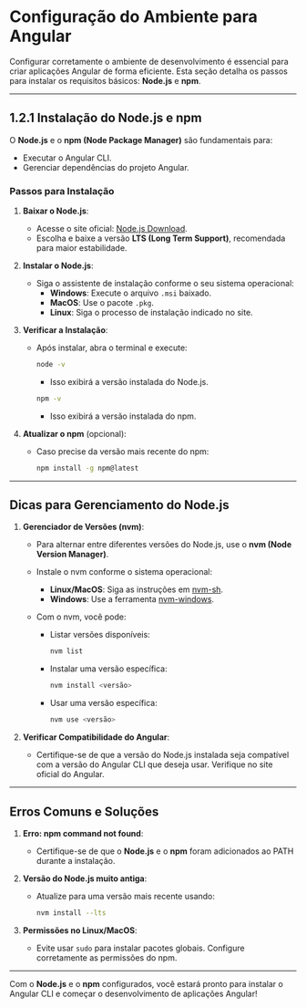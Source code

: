 # Configuração do Ambiente para Angular

Configurar corretamente o ambiente de desenvolvimento é essencial para criar aplicações Angular de forma eficiente. Esta seção detalha os passos para instalar os requisitos básicos: **Node.js** e **npm**.

---

## **1.2.1 Instalação do Node.js e npm**

O **Node.js** e o **npm (Node Package Manager)** são fundamentais para:
- Executar o Angular CLI.
- Gerenciar dependências do projeto Angular.

### **Passos para Instalação**

1. **Baixar o Node.js**:
   - Acesse o site oficial: [Node.js Download](https://nodejs.org).
   - Escolha e baixe a versão **LTS (Long Term Support)**, recomendada para maior estabilidade.

2. **Instalar o Node.js**:
   - Siga o assistente de instalação conforme o seu sistema operacional:
     - **Windows**: Execute o arquivo `.msi` baixado.
     - **MacOS**: Use o pacote `.pkg`.
     - **Linux**: Siga o processo de instalação indicado no site.

3. **Verificar a Instalação**:
   - Após instalar, abra o terminal e execute:
     ```bash
     node -v
     ```
     - Isso exibirá a versão instalada do Node.js.
     ```bash
     npm -v
     ```
     - Isso exibirá a versão instalada do npm.

4. **Atualizar o npm** (opcional):
   - Caso precise da versão mais recente do npm:
     ```bash
     npm install -g npm@latest
     ```

---

## **Dicas para Gerenciamento do Node.js**

1. **Gerenciador de Versões (nvm)**:
   - Para alternar entre diferentes versões do Node.js, use o **nvm (Node Version Manager)**.
   - Instale o nvm conforme o sistema operacional:
     - **Linux/MacOS**: Siga as instruções em [nvm-sh](https://github.com/nvm-sh/nvm).
     - **Windows**: Use a ferramenta [nvm-windows](https://github.com/coreybutler/nvm-windows).

   - Com o nvm, você pode:
     - Listar versões disponíveis:
       ```bash
       nvm list
       ```
     - Instalar uma versão específica:
       ```bash
       nvm install <versão>
       ```
     - Usar uma versão específica:
       ```bash
       nvm use <versão>
       ```

2. **Verificar Compatibilidade do Angular**:
   - Certifique-se de que a versão do Node.js instalada seja compatível com a versão do Angular CLI que deseja usar. Verifique no site oficial do Angular.

---

## **Erros Comuns e Soluções**

1. **Erro: npm command not found**:
   - Certifique-se de que o **Node.js** e o **npm** foram adicionados ao PATH durante a instalação.

2. **Versão do Node.js muito antiga**:
   - Atualize para uma versão mais recente usando:
     ```bash
     nvm install --lts
     ```

3. **Permissões no Linux/MacOS**:
   - Evite usar `sudo` para instalar pacotes globais. Configure corretamente as permissões do npm.

---

Com o **Node.js** e o **npm** configurados, você estará pronto para instalar o Angular CLI e começar o desenvolvimento de aplicações Angular!
